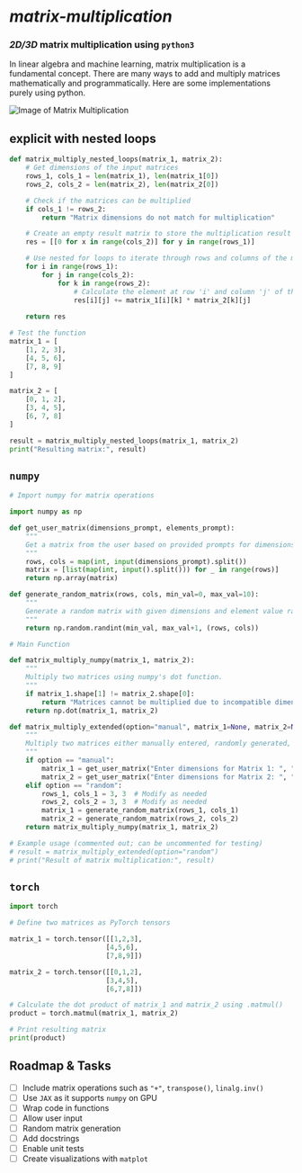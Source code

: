 # ***matrix-multiplication***

### _2D/3D_ matrix multiplication using `python3`

In linear algebra and machine learning, matrix multiplication is a fundamental concept. 
There are many ways to add and multiply matrices mathematically and programmatically. 
Here are some implementations purely using python.

![Image of Matrix Multiplication](Basic_MMM.png)



## explicit with nested loops
```python
def matrix_multiply_nested_loops(matrix_1, matrix_2):
    # Get dimensions of the input matrices
    rows_1, cols_1 = len(matrix_1), len(matrix_1[0])
    rows_2, cols_2 = len(matrix_2), len(matrix_2[0])

    # Check if the matrices can be multiplied
    if cols_1 != rows_2:
        return "Matrix dimensions do not match for multiplication"

    # Create an empty result matrix to store the multiplication result
    res = [[0 for x in range(cols_2)] for y in range(rows_1)]

    # Use nested for loops to iterate through rows and columns of the matrices
    for i in range(rows_1):
        for j in range(cols_2):
            for k in range(rows_2):
                # Calculate the element at row 'i' and column 'j' of the result matrix
                res[i][j] += matrix_1[i][k] * matrix_2[k][j]
    
    return res

# Test the function
matrix_1 = [
    [1, 2, 3],
    [4, 5, 6],
    [7, 8, 9]
]

matrix_2 = [
    [0, 1, 2],
    [3, 4, 5],
    [6, 7, 8]
]

result = matrix_multiply_nested_loops(matrix_1, matrix_2)
print("Resulting matrix:", result)
```
## `numpy`
```python
# Import numpy for matrix operations

import numpy as np

def get_user_matrix(dimensions_prompt, elements_prompt):
    """
    Get a matrix from the user based on provided prompts for dimensions and elements.
    """
    rows, cols = map(int, input(dimensions_prompt).split())
    matrix = [list(map(int, input().split())) for _ in range(rows)]
    return np.array(matrix)

def generate_random_matrix(rows, cols, min_val=0, max_val=10):
    """
    Generate a random matrix with given dimensions and element value range.
    """
    return np.random.randint(min_val, max_val+1, (rows, cols))

# Main Function

def matrix_multiply_numpy(matrix_1, matrix_2):
    """
    Multiply two matrices using numpy's dot function.
    """
    if matrix_1.shape[1] != matrix_2.shape[0]:
        return "Matrices cannot be multiplied due to incompatible dimensions."
    return np.dot(matrix_1, matrix_2)

def matrix_multiply_extended(option="manual", matrix_1=None, matrix_2=None):
    """
    Multiply two matrices either manually entered, randomly generated, or provided.
    """
    if option == "manual":
        matrix_1 = get_user_matrix("Enter dimensions for Matrix 1: ", "Enter elements for Matrix 1: ")
        matrix_2 = get_user_matrix("Enter dimensions for Matrix 2: ", "Enter elements for Matrix 2: ")
    elif option == "random":
        rows_1, cols_1 = 3, 3  # Modify as needed
        rows_2, cols_2 = 3, 3  # Modify as needed
        matrix_1 = generate_random_matrix(rows_1, cols_1)
        matrix_2 = generate_random_matrix(rows_2, cols_2)
    return matrix_multiply_numpy(matrix_1, matrix_2)

# Example usage (commented out; can be uncommented for testing)
# result = matrix_multiply_extended(option="random")
# print("Result of matrix multiplication:", result)
```
## `torch`
```python
import torch

# Define two matrices as PyTorch tensors

matrix_1 = torch.tensor([[1,2,3],
                        [4,5,6],
                        [7,8,9]])

matrix_2 = torch.tensor([[0,1,2],
                        [3,4,5],
                        [6,7,8]])

# Calculate the dot product of matrix_1 and matrix_2 using .matmul()
product = torch.matmul(matrix_1, matrix_2)

# Print resulting matrix
print(product)
```
## Roadmap & Tasks

- [ ] Include matrix operations such as `"+"`,  `transpose()`,  `linalg.inv()`
- [ ] Use `JAX` as it supports `numpy` on GPU
- [ ] Wrap code in functions 
- [ ] Allow user input 
- [ ] Random matrix generation 
- [ ] Add docstrings
- [ ] Enable unit tests
- [ ] Create visualizations with `matplot`
